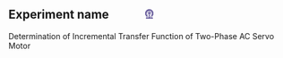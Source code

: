 ## Experiment name  &nbsp; &nbsp; &nbsp; &nbsp; &nbsp; &nbsp; <img src="images/iitkgp.png" width="3%" />
Determination of Incremental Transfer Function of Two-Phase AC Servo Motor